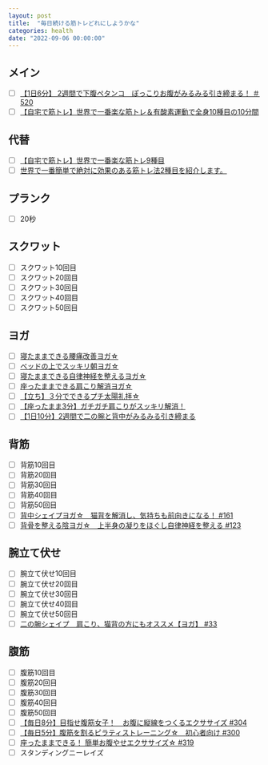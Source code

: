 ```yaml
---
layout: post
title:  "毎日続ける筋トレどれにしようかな"
categories: health
date: "2022-09-06 00:00:00"
---
```


## メイン

- [ ] [【1日6分】 2週間で下腹ペタンコ　ぽっこりお腹がみるみる引き締まる！ ＃520](https://www.youtube.com/watch?v=qHQJpCpLCcc)
- [ ] [【自宅で筋トレ】世界で一番楽な筋トレ＆有酸素運動で全身10種目の10分間](https://www.youtube.com/watch?v=hge3fr50o0o)

## 代替

- [ ] [【自宅で筋トレ】世界で一番楽な筋トレ9種目](https://www.youtube.com/watch?v=hMSUxAJHwyc)
- [ ] [世界で一番簡単で絶対に効果のある筋トレ法2種目を紹介します。](https://www.youtube.com/watch?v=n5Sl3zSvIUQ)

## プランク

- [ ] 20秒

## スクワット

- [ ] スクワット10回目
- [ ] スクワット20回目
- [ ] スクワット30回目
- [ ] スクワット40回目
- [ ] スクワット50回目

## ヨガ

- [ ] [寝たままできる腰痛改善ヨガ☆](https://www.youtube.com/watch?v=zCHw2fWcnw4)
- [ ] [ベッドの上でスッキリ朝ヨガ☆](https://www.youtube.com/watch?v=-INnB-WXFwM)
- [ ] [寝たままできる自律神経を整えるヨガ☆](https://www.youtube.com/watch?v=k7ju5ykeoV8)
- [ ] [座ったままできる肩こり解消ヨガ☆](https://www.youtube.com/watch?v=tEVh6R29ORY)
- [ ] [【立ち】３分でできるプチ太陽礼拝☆](https://www.youtube.com/watch?v=uswE9cXjgxM)
- [ ] [【座ったまま3分】ガチガチ肩こりがスッキリ解消！](https://www.youtube.com/watch?v=Vr1AdVWbrFA)
- [ ] [【1日10分】2週間で二の腕と背中がみるみる引き締まる](https://www.youtube.com/watch?v=KbBru-Fh0nU)

## 背筋

- [ ] 背筋10回目
- [ ] 背筋20回目
- [ ] 背筋30回目
- [ ] 背筋40回目
- [ ] 背筋50回目
- [ ] [背中シェイプヨガ☆　猫背を解消し、気持ちも前向きになる！ #161](https://www.youtube.com/watch?v=q7HWEoZLD5Y)
- [ ] [背骨を整える陰ヨガ☆　上半身の凝りをほぐし自律神経を整える #123](https://www.youtube.com/watch?v=rejzAUf8TYs)

## 腕立て伏せ

- [ ] 腕立て伏せ10回目
- [ ] 腕立て伏せ20回目
- [ ] 腕立て伏せ30回目
- [ ] 腕立て伏せ40回目
- [ ] 腕立て伏せ50回目
- [ ] [二の腕シェイプ　肩こり、猫背の方にもオススメ【ヨガ】 #33](https://www.youtube.com/watch?v=6K4jHcSoYaI)

## 腹筋
- [ ] 腹筋10回目
- [ ] 腹筋20回目
- [ ] 腹筋30回目
- [ ] 腹筋40回目
- [ ] 腹筋50回目
- [ ] [【毎日8分】目指せ腹筋女子！　お腹に縦線をつくるエクササイズ #304](https://www.youtube.com/watch?v=1jVivuZx5yw)
- [ ] [【毎日5分】腹筋を割るピラティストレーニング☆　初心者向け #300 ](https://www.youtube.com/watch?v=6AozslVgwK4)
- [ ] [座ったままできる！ 簡単お腹やせエクササイズ☆ #319](https://www.youtube.com/watch?v=BkBp84rra6s)
- [ ] スタンディングニーレイズ
